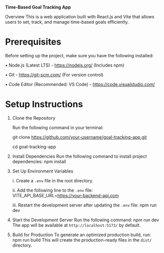 **Time-Based Goal Tracking App**

   Overview
   This is a web application built with React.js and Vite that allows users to set, track, and manage time-based goals efficiently.

# Prerequisites
   Before setting up the project, make sure you have the following installed:

   • Node.js (Latest LTS) - https://nodejs.org/ (Includes npm)

   • Git - https://git-scm.com/ (For version control)

   • Code Editor (Recommended: VS Code) - https://code.visualstudio.com/

# Setup Instructions

1. Clone the Repository
   
   Run the following command in your terminal:

   git clone https://github.com/your-username/goal-tracking-app.git

   cd goal-tracking-app

2. Install Dependencies
   Run the following command to install project dependencies:
   npm install

3. Set Up Environment Variables
   
   i. Create a `.env` file in the root directory.
   
   ii. Add the following line to the `.env` file:
      VITE_API_BASE_URL=https://your-backend-api.com
   
   iii. Restart the development server after updating the `.env` file:
      npm run dev


4. Start the Development Server
   Run the following command:
   npm run dev
   The app will be available at `http://localhost:5173/` by default.

5. Build for Production
   To generate an optimized production build, run:
   npm run build
   This will create the production-ready files in the `dist/` directory.
